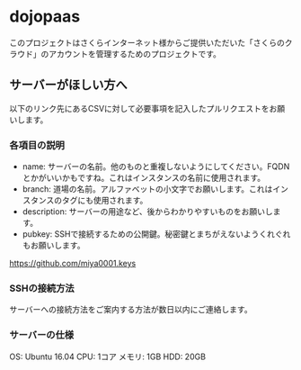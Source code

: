 # dojopaas

このプロジェクトはさくらインターネット様からご提供いただいた「さくらのクラウド」のアカウントを管理するためのプロジェクトです。

## サーバーがほしい方へ

以下のリンク先にあるCSVに対して必要事項を記入したプルリクエストをお願いします。

### 各項目の説明

* name: サーバーの名前。他のものと重複しないようにしてください。FQDNとかがいいかもですね。これはインスタンスの名前に使用されます。
* branch: 道場の名前。アルファベットの小文字でお願いします。これはインスタンスのタグにも使用されます。
* description: サーバーの用途など、後からわかりやすいものをお願いします。
* pubkey: SSHで接続するための公開鍵。秘密鍵とまちがえないようくれぐれもお願いします。

https://github.com/miya0001.keys

### SSHの接続方法

サーバーへの接続方法をご案内する方法が数日以内にご連絡します。

### サーバーの仕様

OS: Ubuntu 16.04
CPU: 1コア
メモリ: 1GB
HDD: 20GB
